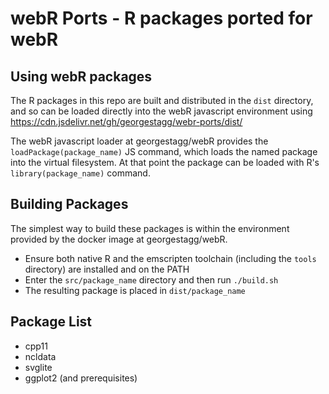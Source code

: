 # webR Ports - R packages ported for webR

## Using webR packages

The R packages in this repo are built and distributed in the `dist` directory, and so can be loaded directly into the
webR javascript environment using https://cdn.jsdelivr.net/gh/georgestagg/webr-ports/dist/

The webR javascript loader at georgestagg/webR provides the `loadPackage(package_name)` JS command, which loads the named
package into the virtual filesystem. At that point the package can be loaded with R's `library(package_name)` command.

## Building Packages

The simplest way to build these packages is within the environment provided by the docker image at georgestagg/webR.

* Ensure both native R and the emscripten toolchain (including the `tools` directory) are installed and on the PATH
* Enter the `src/package_name` directory and then run `./build.sh`
* The resulting package is placed in `dist/package_name`

## Package List

* cpp11
* ncldata
* svglite
* ggplot2 (and prerequisites)
